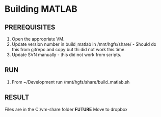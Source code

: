# Building MATLAB

## PREREQUISITES

1. Open the appropriate VM.
2. Update version number in build_matlab in /mnt/hgfs/share/ - Should do this from gitrepo and copy but thi did not work this time.
3. Update SVN manually - this did not work from scripts.

## RUN

1. From ~/Development run /mnt/hgfs/share/build_matlab.sh

## RESULT

Files are in the C:\vm-share folder
**FUTURE** Move to dropbox

